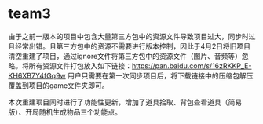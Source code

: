 # team3
由于之前一版本的项目中包含大量第三方包中的资源文件导致项目过大，同步时过且经常出错。且第三方包中的资源不需要进行版本控制，因此于4月2日将旧项目清空重建了项目，通过ignore文件将第三方包中的资源文件（图片、音频等）忽略。将所有资源文件打包放入如下链接：https://pan.baidu.com/s/16zRKKP_E-KH6XB7Y4fGq9w
用户只需要在第一次同步项目后，将下载链接中的压缩包解压覆盖到项目的game文件夹即可。

本次重建项目同时进行了功能性更新，增加了道具拾取、背包查看道具（简易版）、开局随机生成物品三个功能点。
